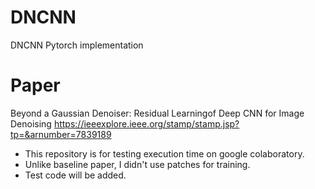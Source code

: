 # DNCNN
DNCNN Pytorch implementation

# Paper
Beyond a Gaussian Denoiser: Residual Learningof Deep CNN for Image Denoising
  https://ieeexplore.ieee.org/stamp/stamp.jsp?tp=&arnumber=7839189
  
* This repository is for testing execution time on google colaboratory.
* Unlike baseline paper, I didn't use patches for training.
* Test code will be added.
